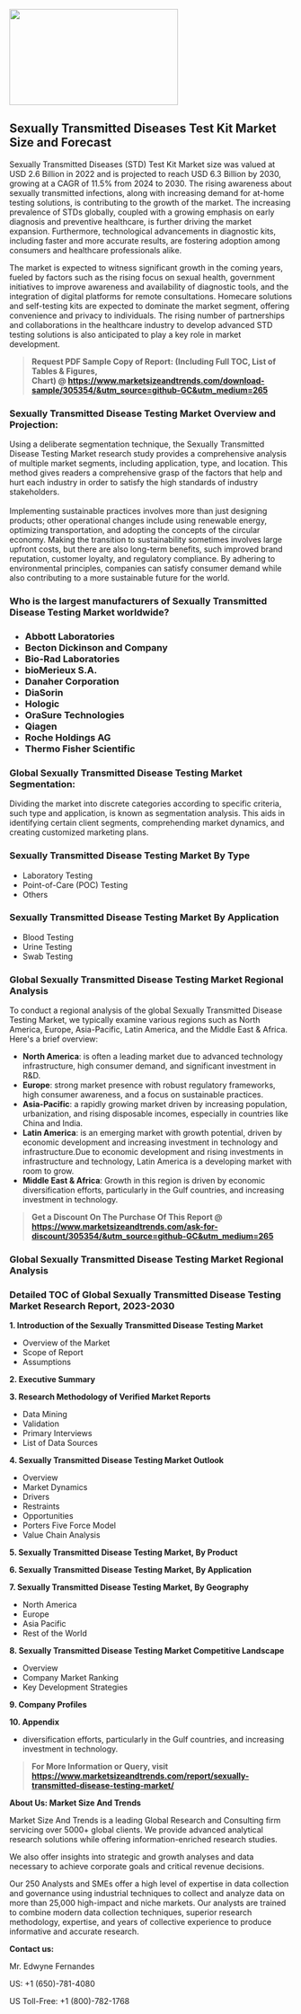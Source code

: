 <p><img class="alignnone size-medium wp-image-20088" src="https://ffe5etoiles.com/wp-content/uploads/2024/12/MST1-300x171.png" alt="" width="300" height="171" /></p><h2>Sexually Transmitted Diseases Test Kit Market Size and Forecast</h2><p>Sexually Transmitted Diseases (STD) Test Kit Market size was valued at USD 2.6 Billion in 2022 and is projected to reach USD 6.3 Billion by 2030, growing at a CAGR of 11.5% from 2024 to 2030. The rising awareness about sexually transmitted infections, along with increasing demand for at-home testing solutions, is contributing to the growth of the market. The increasing prevalence of STDs globally, coupled with a growing emphasis on early diagnosis and preventive healthcare, is further driving the market expansion. Furthermore, technological advancements in diagnostic kits, including faster and more accurate results, are fostering adoption among consumers and healthcare professionals alike.</p><p>The market is expected to witness significant growth in the coming years, fueled by factors such as the rising focus on sexual health, government initiatives to improve awareness and availability of diagnostic tools, and the integration of digital platforms for remote consultations. Homecare solutions and self-testing kits are expected to dominate the market segment, offering convenience and privacy to individuals. The rising number of partnerships and collaborations in the healthcare industry to develop advanced STD testing solutions is also anticipated to play a key role in market development.</p></p><blockquote id="" class=""><strong>Request PDF Sample Copy of Report: (Including Full TOC, List of Tables &amp; Figures, Chart)&nbsp;@&nbsp;<strong><a href="https://www.marketsizeandtrends.com/download-sample/305354/&utm_source=github-GC&utm_medium=265" target="_blank">https://www.marketsizeandtrends.com/download-sample/305354/&utm_source=github-GC&utm_medium=265</a></strong></strong></blockquote><h3 id="" class="">Sexually Transmitted Disease Testing Market&nbsp;Overview and Projection:</h3><p id="" class="">Using a deliberate segmentation technique, the Sexually Transmitted Disease Testing Market research study provides a comprehensive analysis of multiple market segments, including application, type, and location. This method gives readers a comprehensive grasp of the factors that help and hurt each industry in order to satisfy the high standards of industry stakeholders. <br /> <br />Implementing sustainable practices involves more than just designing products; other operational changes include using renewable energy, optimizing transportation, and adopting the concepts of the circular economy. Making the transition to sustainability sometimes involves large upfront costs, but there are also long-term benefits, such improved brand reputation, customer loyalty, and regulatory compliance. By adhering to environmental principles, companies can satisfy consumer demand while also contributing to a more sustainable future for the world.</p><h3 id="" class="">Who is the largest manufacturers of&nbsp;Sexually Transmitted Disease Testing Market worldwide?</h3><h3 class=""><p><ul><li>Abbott Laboratories </li><li> Becton Dickinson and Company </li><li> Bio-Rad Laboratories </li><li> bioMerieux S.A. </li><li> Danaher Corporation </li><li> DiaSorin </li><li> Hologic </li><li> OraSure Technologies </li><li> Qiagen </li><li> Roche Holdings AG </li><li> Thermo Fisher Scientific</li></ul></p></h3><h3 id="" class="">Global&nbsp;Sexually Transmitted Disease Testing Market Segmentation:</h3><p id="" class="">Dividing the market into discrete categories according to specific criteria, such type and application, is known as segmentation analysis. This aids in identifying certain client segments, comprehending market dynamics, and creating customized marketing plans.</p><h3 id="" class="">Sexually Transmitted Disease Testing Market&nbsp;By Type</h3><p><p><ul><li>Laboratory Testing</li><li> Point-of-Care (POC) Testing</li><li> Others</p></li></ul></p></p><h3 id="" class="">Sexually Transmitted Disease Testing Market&nbsp;By Application</h3><p class=""><p><ul><li>Blood Testing</li><li> Urine Testing</li><li> Swab Testing</li></ul></p></p><h3 id="" class="">Global Sexually Transmitted Disease Testing Market Regional Analysis</h3><p id="" class="">To conduct a regional analysis of the global Sexually Transmitted Disease Testing Market, we typically examine various regions such as North America, Europe, Asia-Pacific, Latin America, and the Middle East &amp; Africa. Here's a brief overview:</p><ul><li><strong>North America</strong>: is often a leading market due to advanced technology infrastructure, high consumer demand, and significant investment in R&amp;D.</li><li><strong>Europe</strong>: strong market presence with robust regulatory frameworks, high consumer awareness, and a focus on sustainable practices.</li><li><strong>Asia-Pacific</strong>: a rapidly growing market driven by increasing population, urbanization, and rising disposable incomes, especially in countries like China and India.</li><li><strong>Latin America</strong>: is an emerging market with growth potential, driven by economic development and increasing investment in technology and infrastructure.Due to economic development and rising investments in infrastructure and technology, Latin America is a developing market with room to grow.</li><li><strong>Middle East &amp; Africa</strong>: Growth in this region is driven by economic diversification efforts, particularly in the Gulf countries, and increasing investment in technology.</li></ul><blockquote id="" class=""><strong>Get a Discount On The Purchase Of This Report @ <strong><a href="https://www.marketsizeandtrends.com/ask-for-discount/305354/&utm_source=github-GC&utm_medium=265" target="_blank">https://www.marketsizeandtrends.com/ask-for-discount/305354/&utm_source=github-GC&utm_medium=265</a></strong></strong></blockquote><h3 id="" class="">Global Sexually Transmitted Disease Testing Market Regional Analysis</h3><h3 id="" class="">Detailed TOC of Global Sexually Transmitted Disease Testing Market Research Report, 2023-2030</h3><p id="" class=""><strong>1. Introduction of the Sexually Transmitted Disease Testing Market</strong></p><ul><li>Overview of the Market</li><li>Scope of Report</li><li>Assumptions</li></ul><p id="" class=""><strong>2. Executive Summary</strong></p><p id="" class=""><strong>3. Research Methodology of Verified Market Reports</strong></p><ul><li>Data Mining</li><li>Validation</li><li>Primary Interviews</li><li>List of Data Sources</li></ul><p id="" class=""><strong>4. Sexually Transmitted Disease Testing Market Outlook</strong></p><ul><li>Overview</li><li>Market Dynamics</li><li>Drivers</li><li>Restraints</li><li>Opportunities</li><li>Porters Five Force Model</li><li>Value Chain Analysis</li></ul><p id="" class=""><strong>5. Sexually Transmitted Disease Testing Market, By Product</strong></p><p id="" class=""><strong>6. Sexually Transmitted Disease Testing Market, By Application</strong></p><p id="" class=""><strong>7. Sexually Transmitted Disease Testing Market, By Geography</strong></p><ul><li>North America</li><li>Europe</li><li>Asia Pacific</li><li>Rest of the World</li></ul><p id="" class=""><strong>8. Sexually Transmitted Disease Testing Market Competitive Landscape</strong></p><ul><li>Overview</li><li>Company Market Ranking</li><li>Key Development Strategies</li></ul><p id="" class=""><strong>9. Company Profiles</strong></p><p id="" class=""><strong>10. Appendix</strong></p><ul><li>diversification efforts, particularly in the Gulf countries, and increasing investment in technology.</li></ul><blockquote id="" class=""><strong>For More Information or Query, visit <strong><strong><a href="https://www.marketsizeandtrends.com/report/sexually-transmitted-disease-testing-market/" target="_blank">https://www.marketsizeandtrends.com/report/sexually-transmitted-disease-testing-market/</a></strong></strong></strong></blockquote><p id="" class=""><strong>About Us: Market Size And Trends</strong></p><p id="" class="">Market Size And Trends is a leading Global Research and Consulting firm servicing over 5000+ global clients. We provide advanced analytical research solutions while offering information-enriched research studies.</p><p id="" class="">We also offer insights into strategic and growth analyses and data necessary to achieve corporate goals and critical revenue decisions.</p><p id="" class="">Our 250 Analysts and SMEs offer a high level of expertise in data collection and governance using industrial techniques to collect and analyze data on more than 25,000 high-impact and niche markets. Our analysts are trained to combine modern data collection techniques, superior research methodology, expertise, and years of collective experience to produce informative and accurate research.</p><p id="" class=""><strong>Contact us:</strong></p><p id="" class="">Mr. Edwyne Fernandes</p><p id="" class="">US: +1 (650)-781-4080</p><p id="" class="">US Toll-Free: +1 (800)-782-1768</p>

